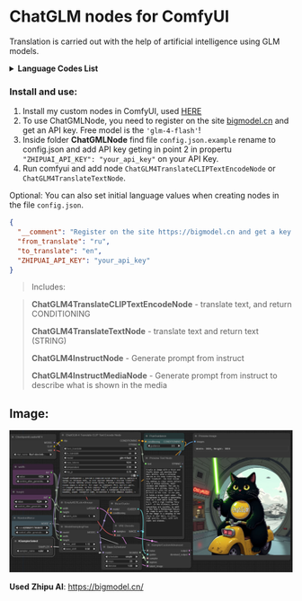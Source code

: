 # ChatGLM nodes for ComfyUI

Translation is carried out with the help of artificial intelligence using GLM models.

<details>
<summary><strong>Language Codes List</strong></summary>

- af – Afrikaans
- sq – Albanian
- am – Amharic
- ar – Arabic
- hy – Armenian
- as – Assamese
- ay – Aymara
- az – Azerbaijani
- bm – Bambara
- eu – Basque
- be – Belarusian
- bn – Bengali
- bho – Bhojpuri
- bs – Bosnian
- bg – Bulgarian
- ca – Catalan
- ceb – Cebuano
- ny – Chichewa
- zh-CN – Chinese (Simplified)
- zh-TW – Chinese (Traditional)
- co – Corsican
- hr – Croatian
- cs – Czech
- da – Danish
- dv – Divehi
- doi – Dogri
- nl – Dutch
- en – English
- eo – Esperanto
- et – Estonian
- ee – Ewe
- tl – Filipino
- fi – Finnish
- fr – French
- fy – Frisian
- gl – Galician
- ka – Georgian
- de – German
- el – Greek
- gn – Guarani
- gu – Gujarati
- ht – Haitian Creole
- ha – Hausa
- haw – Hawaiian
- iw – Hebrew
- hi – Hindi
- hmn – Hmong
- hu – Hungarian
- is – Icelandic
- ig – Igbo
- ilo – Ilocano
- id – Indonesian
- ga – Irish
- it – Italian
- ja – Japanese
- jw – Javanese
- kn – Kannada
- kk – Kazakh
- km – Khmer
- rw – Kinyarwanda
- gom – Konkani
- ko – Korean
- kri – Krio
- ku – Kurdish (Kurmanji)
- ckb – Kurdish (Sorani)
- ky – Kyrgyz
- lo – Lao
- la – Latin
- lv – Latvian
- ln – Lingala
- lt – Lithuanian
- lg – Luganda
- lb – Luxembourgish
- mk – Macedonian
- mai – Maithili
- mg – Malagasy
- ms – Malay
- ml – Malayalam
- mt – Maltese
- mi – Maori
- mr – Marathi
- mni-Mtei – Meiteilon (Manipuri)
- lus – Mizo
- mn – Mongolian
- my – Myanmar (Burmese)
- ne – Nepali
- no – Norwegian
- or – Odia (Oriya)
- om – Oromo
- ps – Pashto
- fa – Persian
- pl – Polish
- pt – Portuguese
- pa – Punjabi
- qu – Quechua
- ro – Romanian
- ru – Russian
- sm – Samoan
- sa – Sanskrit
- gd – Scots Gaelic
- nso – Sepedi
- sr – Serbian
- st – Sesotho
- sn – Shona
- sd – Sindhi
- si – Sinhala
- sk – Slovak
- sl – Slovenian
- so – Somali
- es – Spanish
- su – Sundanese
- sw – Swahili
- sv – Swedish
- tg – Tajik
- ta – Tamil
- tt – Tatar
- te – Telugu
- th – Thai
- ti – Tigrinya
- ts – Tsonga
- tr – Turkish
- tk – Turkmen
- ak – Twi
- uk – Ukrainian
- ur – Urdu
- ug – Uyghur
- uz – Uzbek
- vi – Vietnamese
- cy – Welsh
- xh – Xhosa
- yi – Yiddish
- yo – Yoruba
- zu – Zulu

</details>

### Install and use:

1. Install my custom nodes in ComfyUI, used [HERE](https://github.com/AlekPet/ComfyUI_Custom_Nodes_AlekPet#installing)
2. To use ChatGMLNode, you need to register on the site [bigmodel.cn](https://bigmodel.cn/) and get an API key. Free model is the `'glm-4-flash'`!
3. Inside folder **ChatGMLNode** find file `config.json.example` rename to config.json and add API key geting in point 2 in propertu `"ZHIPUAI_API_KEY": "your_api_key"` on your API Key.
4. Run comfyui and add node `ChatGLM4TranslateCLIPTextEncodeNode` or `ChatGLM4TranslateTextNode`.

Optional: You can also set initial language values ​​when creating nodes in the file `config.json`.

```json
{
  "__comment": "Register on the site https://bigmodel.cn and get a key and add it to the field ZHIPUAI_API_KEY. Change default translate languages ​​'from' and 'to' you use",
  "from_translate": "ru",
  "to_translate": "en",
  "ZHIPUAI_API_KEY": "your_api_key"
}
```

> Includes:

> **ChatGLM4TranslateCLIPTextEncodeNode** - translate text, and return CONDITIONING
>
> **ChatGLM4TranslateTextNode** - translate text and return text (STRING)
>
> **ChatGLM4InstructNode** - Generate prompt from instruct
>
> **ChatGLM4InstructMediaNode** - Generate prompt from instruct to describe what is shown in the media

## Image:

![ChatGLMTranslateNode](https://github.com/AlekPet/ComfyUI_Custom_Nodes_AlekPet/raw/master/ChatGLMNode/image_ChatGLM_translate_node.jpg)

**Used** **Zhipu AI**: https://bigmodel.cn/
